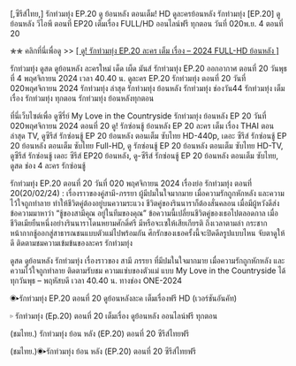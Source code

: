 [,ซีรีส์ไทย,] รักท่วมทุ่ง EP.20 ดู ย้อนหลัง ตอนเต็ม! HD ดูละครย้อนหลัง รักท่วมทุ่ง [EP.20] ดูย้อนหลัง วีไอพี ตอนที่ EP20 เต็มเรื่อง FULL/HD ออนไลน์ฟรี ทุกตอน วันที่ 020พ.ย. 4 ตอนที่ 20

✮✮ คลิกที่นี่เพื่อดู >> [[ ดู! รักท่วมทุ่ง EP.20 ละคร เต็ม เรื่อง – 2024 FULL-HD ย้อนหลัง ]](https://watch.playmovies.stream/th/tv/244574-1-20/episode-20)

รักท่วมทุ่ง ดูสด ดูย้อนหลัง ละครใหม่ เด็ด เผ็ด มันส์ รักท่วมทุ่ง EP.20 ออกอากาศ ตอนที่ 20 วันพุธ ที่ 4 พฤศจิกายน 2024 เวลา 40.40 น. ดูละคร EP.20 รักท่วมทุ่ง ตอนที่ 20 วันที่ 020พฤศจิกายน 2024 รักท่วมทุ่ง ล่าสุด รักท่วมทุ่ง ย้อนหลัง รักท่วมทุ่ง ช่องวัน44 รักท่วมทุ่ง เต็มเรื่อง รักท่วมทุ่ง ทุกตอน รักท่วมทุ่ง ย้อนหลังทุกตอน

ที่นี่เว็บไซต์เพื่อ ดูซีรี่ย์ My Love in the Countryside รักท่วมทุ่ง ย้อนหลัง EP 20 วันที่ 020พฤศจิกายน 2024 ตอนที่ 20 ดู! รักซ่อนชู้ ย้อนหลัง EP 20 ละคร เต็ม เรื่อง THAI ตอนล่าสุด TV, ดูซีรีส์ รักซ่อนชู้ EP 20 ย้อนหลัง ตอนเต็ม ซับไทย HD-440p, เดอะ ซีรีส์ รักซ่อนชู้ EP 20 ย้อนหลัง ตอนเต็ม ซับไทย Full-HD, ดู รักซ่อนชู้ EP 20 ย้อนหลัง ตอนเต็ม ซับไทย HD-TV, ดูซีรีส์ รักซ่อนชู้ เดอะ ซีรีส์ EP20 ย้อนหลัง, ดู-ซีรีส์ รักซ่อนชู้ EP 20 ย้อนหลัง ตอนเต็ม ซับไทย, ดูสด ช่อง 4 ละคร รักซ่อนชู้

รักท่วมทุ่ง EP.20 ตอนที่ 20 วันที่ 020 พฤศจิกายน 2024 เรื่องย่อ รักท่วมทุ่ง ตอนที่ 20(20/02/24) : เรื่องราวของคู่สามี-ภรรยา ผู้มีปมในใจมากมาย เมื่อความรักถูกหักหลัง และความไว้ใจถูกทำลาย ทำให้ชีวิตคู่ต้องอยู่บนความระแวง ชีวิตคู่ของรินนาราก็ต้องสั่นคลอน เมื่อมีผู้หวังดีส่งข้อความมาหาว่า “ชู้ของสามีคุณ อยู่ในทีมของคุณ” ข้อความนี้เปลี่ยนชีวิตคู่ของเธอไปตลอดกาล เมื่อชีวิตเมียยืนหนึ่งอย่างรินนาราโดนหยามศักดิ์ศรี มีหรือจะเซให้เสียเกียรติ ถึงเวลาตามล่า กระชากหน้ากากชู้ออกสู่สาธารณชนแบบตัวแม่ไปพร้อมกัน ศึกรักของเธอครั้งนี้จะปิดดีลรูปแบบไหน จับตาดูให้ดี ติดตามชมความเข้มข้นของละคร รักท่วมทุ่ง

ดูสด ดูย้อนหลัง รักท่วมทุ่ง เรื่องราวของ สามี ภรรยา ที่มีปมในใจมากมาย เมื่อความรักถูกหักหลัง และความไว้ใจถูกทำลาย ติดตามรับชม ความแซ่บของตัวแม่ แบบ My Love in the Countryside ได้ทุกวันพุธ – พฤหัสบดี เวลา 40.40 น. ทางช่อง ONE-2024

◉▸รักท่วมทุ่ง EP.20 ตอนที่ 20 ดูย้อนหลังละค เต็มเรื่องฟรี HD (เวอร์ชันอันคัท)

▹ รักท่วมทุ่ง (Ep.20) ตอนที่ 20 เต็มเรื่อง ดูย้อนหลัง ออนไลน์ฟรี ทุกตอน

(ชมไทย.) รักท่วมทุ่ง ย้อน หลัง (EP.20) ตอนที่ 20 ซีรีส์ไทยฟรี

(ชมไทย.)◉▸รักท่วมทุ่ง ย้อน หลัง (EP.20) ตอนที่ 20 ซีรีส์ไทยฟรี
